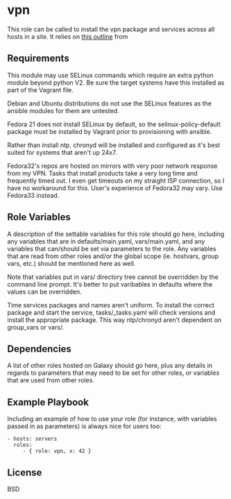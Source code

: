 vpn
=========

This role can be called to install the vpn package and services across all hosts in a site. It relies on [this outline](https://notthebe.ee/Creating-your-own-OpenVPN-server.html) from

Requirements
------------

This module may use SELinux commands which require an extra python module beyond python V2.  Be sure the target systems have this installed as part of the Vagrant file.

Debian and Ubuntu distributions do not use the SELinux features as the ansible modules for them are untested. 

Fedora 21 does not install SELinux by default, so the selinux-policy-default package must be installed by Vagrant prior to provisioning with ansible.

Rather than install ntp, chronyd will be installed and configured as it's best suited for systems that aren't up 24x7.

Fedora32's repos are hosted on mirrors with very poor network response from my VPN.  Tasks that install products take a very long time and frequently timed out. I even get timeouts on my straight ISP connection, so I have no workaround for this.  User's experience of Fedora32 may vary. Use Fedora33 instead.

Role Variables
--------------

A description of the settable variables for this role should go here, including any variables that are in defaults/main.yaml, vars/main.yaml, and any variables that can/should be set via parameters to the role. Any variables that are read from other roles and/or the global scope (ie. hostvars, group vars, etc.) should be mentioned here as well.

Note that variables put in vars/ directory tree cannot be overridden by the command line prompt.  It's better to put varibables in defaults where the values can be overridden.

Time services packages and names aren't uniform.  To install the correct package and start the service, tasks/<distro>\_tasks.yaml will check versions and install the appropriate package. This way ntp/chronyd aren't dependent on group_vars or vars/<distro>.

Dependencies
------------

A list of other roles hosted on Galaxy should go here, plus any details in regards to parameters that may need to be set for other roles, or variables that are used from other roles.

Example Playbook
----------------

Including an example of how to use your role (for instance, with variables passed in as parameters) is always nice for users too:

    - hosts: servers
      roles:
         - { role: vpn, x: 42 }

License
-------

BSD
